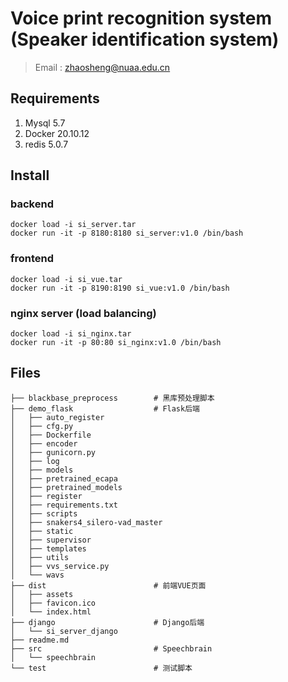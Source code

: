 # Voice print recognition system (Speaker identification system)

> Email : zhaosheng@nuaa.edu.cn

## Requirements

1. Mysql 5.7
2. Docker 20.10.12
3. redis 5.0.7

## Install
### backend
```shell
docker load -i si_server.tar
docker run -it -p 8180:8180 si_server:v1.0 /bin/bash
```

### frontend
```shell
docker load -i si_vue.tar
docker run -it -p 8190:8190 si_vue:v1.0 /bin/bash
```

### nginx server (load balancing)
```shell
docker load -i si_nginx.tar
docker run -it -p 80:80 si_nginx:v1.0 /bin/bash
```


## Files

```shell
├── blackbase_preprocess        # 黑库预处理脚本
├── demo_flask                  # Flask后端
│   ├── auto_register
│   ├── cfg.py
│   ├── Dockerfile
│   ├── encoder
│   ├── gunicorn.py
│   ├── log
│   ├── models
│   ├── pretrained_ecapa
│   ├── pretrained_models
│   ├── register
│   ├── requirements.txt
│   ├── scripts
│   ├── snakers4_silero-vad_master
│   ├── static
│   ├── supervisor
│   ├── templates
│   ├── utils
│   ├── vvs_service.py
│   └── wavs
├── dist                        # 前端VUE页面
│   ├── assets
│   ├── favicon.ico
│   └── index.html
├── django                      # Django后端
│   └── si_server_django
├── readme.md
├── src                         # Speechbrain
│   └── speechbrain
└── test                        # 测试脚本
```